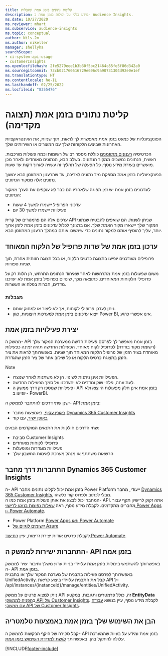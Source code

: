 ```yaml
---
title: קליטת נתונים בזמן אמת ומגבלות
description: מידע כללי על יכולות בזמן אמת ב- Audience Insights.
ms.date: 10/27/2020
ms.reviewer: mhart
ms.subservice: audience-insights
ms.topic: conceptual
author: Nils-2m
ms.author: nikeller
manager: shellyha
searchScope:
- ci-system-api-usage
- customerInsights
ms.openlocfilehash: 2fe5279eee1b3b30f5bc21464c85fe5f86d342a0
ms.sourcegitcommit: 73cb021760516729e696c9a90731304d92e0e1ef
ms.translationtype: HT
ms.contentlocale: he-IL
ms.lasthandoff: 02/25/2022
ms.locfileid: "8355476"
---
```

# <a name="real-time-data-ingestion-preview"></a>קליטת נתונים בזמן אמת (תצוגה מקדימה)

הפונקציונליות של כמעט בזמן אמת מאפשרת לך לראות, תוך שניות, את האינטראקציות האחרונות שביצעו הלקוחות שלך עם המוצרים או השירותים שלך.

הכרטיסיה [רענונים מתוזמנים](system.md#schedule-tab) כוללת מספר רב של רשומות וכמה פעולות מורכבות. ראשית, הנתונים נמשכים ממקור הנתונים. בשלב הבא, הנתונים מאוחדים ולאחר מכן מועשרים בעזרת מידע נוסף. כל הפעלה של תהליך זה עשויה לארוך דקות עד שעות.

הפונקציונליות בזמן אמת מספקת מיד נתונים לצריכה, עד שהרענון המתוזמן הבא ימשוך נתונים אלה ממקור הנתונים.

לעדכונים בזמן אמת יש זמן תפוגה שלאחריו הם כבר לא עוקפים את הערך ממקור הנתונים:

- עדכוני הפרופיל יישמרו למשך 4 שעות
- פעילויות יישמרו למשך 30 יום

ערכים אלה הם פרמטרים של קרית API שניתן לשנות. הם שואפים להבטיח שנתוני המקור שלך יישארו מקור האמת שלך. אם ברצונך לכלול עדכונים בזמן אמת לזמן ארוך יותר, עליך להוסיף אותם למקור נתונים כדי שימשכו אותם במהלך הרענון המתוזמן הבא.

## <a name="real-time-update-of-the-unified-customer-profile-fields"></a>עדכון בזמן אמת של שדות פרופיל של הלקוח המאוחד

פרופילים מעודכנים יופיעו בתצוגת כרטיס הלקוח, או בכל תצוגה חזותית אחרת, תוך שניות ספורות.

משום שפעולות בזמן אמת מתרחשות לאחר שאיחוד הנתונים התרחש, הן חלות רק על פרופילי הלקוחות המאוחדים. כתוצאה מכך, שינויים בפרופיל בזמן אמת לא יעדכנו מדדים, חברות בפלח או העשרות.

### <a name="limitations"></a>מגבלות

- ניתן לעדכן פרופילי לקוחות, אך לא ליצור או למחוק אותם.
- ייצוא עדכונים בזמן אמת למערכות חיצוניות, כגון Power BI, אינו אפשרי כרגע.

## <a name="real-time-creation-of-activities"></a>יצירת פעילויות בזמן אמת

ממשק ה- API בזמן אמת מאפשר לך לפרסם פעילות חדשה ממערכת המקור שלך (רשומת מקור בודדת) לפרופיל לקוח מאוחד. הפעילות החדשה תהיה זמינה כפעילות מאוחדת בציר הזמן של פרופיל הלקוח המאוחד תוך שניות. באפשרותך לראות את ציר הזמן בתצוגת כרטיס הלקוח או כל שילוב אחר של ציר הזמן שהגדרת.

> [!NOTE]
>
> - הפעילויות אינן ניתנות לשינוי. הן לא משתנות לאחר שנוצרו.
> - לעת עתה, פלחי שוק ומדדים לא יתעדכנו על סמך הפעילות החדשה.
> - פעילויות שנוספו רק דרך ממשק ה- API בזמן אמת אינן חלק מפעולות הייצוא ולא יופיעו ב- PowerBI.

ישנן שתי דרכים להתחבר לממשק ה- API בזמן אמת:

- [באופן עקיף](#connect-via-the-dynamics-365-customer-insights-connector), באמצעות מחבר [Dynamics 365 Customer Insights](/connectors/customerinsights/)
- [באופן ישיר](#connect-directly-to-the-real-time-api), עם קוד

שתי הדרכים חולקות את התנאים המוקדמים הבאים:

- סביבת Customer Insights
- פרופילי לקוחות מאוחדים
- פעילויות מוגדרות ומופעלות
- הרשאות משתתף או מנהל מערכת לאימות החשבון שלך

## <a name="connect-via-the-dynamics-365-customer-insights-connector"></a>התחברות דרך מחבר Dynamics 365 Customer Insights

ה- API בזמן אמת יכול לקלוט נתונים מחבר Power Platform ייעודי, מחבר [Dynamics 365 Customer Insights](/connectors/customerinsights/), מבלי לכתוב ולפרוס קוד כלשהו.    
המחבר יכול לבצע את אותן פעולות בזמן אמת כמו ה- API. אתה זקוק לרישיון תקף עבור מחברים מתקדמים. לקבלת מידע נוסף, ראה [שאלות נפוצות בנוגע לרישוי Power Apps ו- Power Automate](/power-platform/admin/powerapps-flow-licensing-faq).

- Power Platform [Power Apps ו/או Power Automate](/connectors/)
- [יישומים לוגיים של Azure](/azure/connectors/apis-list)

לקבלת פרטים אודות יצירת זרימות, עיין ב[תיעוד Power Automate](/power-automate/).

## <a name="connect-directly-to-the-real-time-api"></a>התחברות ישירות לממשק ה- API בזמן אמת

באפשרותך להשתמש ביכולות בזמן אמת על-ידי בניית ערוץ משלך וחיבור ישיר לממשק ה- API בזמן אמת.    
באפשרותך לפרסם פעילות בתבנית של מערכת המקור שלך או בתבנית UnifiedActivity. קבל את התבנית על-ידי ביצוע קריאת API ל- /api/instances/{instanceId}/manage/entities/UnifiedActivity.

ניתן למצוא פרטים על ממשק API זה, כולל פרמטרים ותגובות, במקטע **EntityData** ב[הפניה לממשקי API של Customer Insights](https://developer.ci.ai.dynamics.com/api-details#api=CustomerInsights). לקבלת מידע נוסף, עיין בנושא [עבודה עם ממשקי API של Customer Insights](apis.md).

## <a name="understand-your-real-time-usage-with-telemetry"></a>הבן את השימוש שלך בזמן אמת באמצעות טלמטריה

קבל סקירה של היקף הבקשות לממשק ה- API בזמן אמת ומידע על בעיות שהמערכת עלולה להיתקל בהן. באפשרותך [לגשת למדידת השימוש בזמן אמת](system.md#api-usage-tab). 


[!INCLUDE[footer-include](../includes/footer-banner.md)]